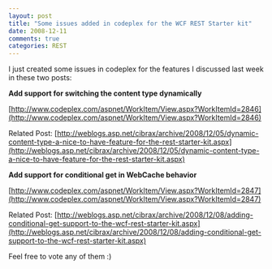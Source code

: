 ```yaml
---
layout: post
title: "Some issues added in codeplex for the WCF REST Starter kit"
date: 2008-12-11
comments: true
categories: REST
---
```


I just created some issues in codeplex for the features I discussed last
week in these two posts:

**Add support for switching the content type dynamically**

[http://www.codeplex.com/aspnet/WorkItem/View.aspx?WorkItemId=2846](http://www.codeplex.com/aspnet/WorkItem/View.aspx?WorkItemId=2846)

Related Post:
[http://weblogs.asp.net/cibrax/archive/2008/12/05/dynamic-content-type-a-nice-to-have-feature-for-the-rest-starter-kit.aspx](http://weblogs.asp.net/cibrax/archive/2008/12/05/dynamic-content-type-a-nice-to-have-feature-for-the-rest-starter-kit.aspx)

**Add support for conditional get in WebCache behavior**

[http://www.codeplex.com/aspnet/WorkItem/View.aspx?WorkItemId=2847](http://www.codeplex.com/aspnet/WorkItem/View.aspx?WorkItemId=2847)

Related Post:
[http://weblogs.asp.net/cibrax/archive/2008/12/08/adding-conditional-get-support-to-the-wcf-rest-starter-kit.aspx](http://weblogs.asp.net/cibrax/archive/2008/12/08/adding-conditional-get-support-to-the-wcf-rest-starter-kit.aspx)

Feel free to vote any of them :)

